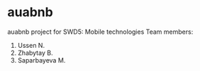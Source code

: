 # auabnb
auabnb project for SWD5: Mobile technologies
Team members:
  1. Ussen N.
  2. Zhabytay B.
  3. Saparbayeva M.
